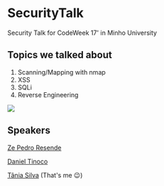# SecurityTalk
Security Talk for CodeWeek 17' in Minho University

## Topics we talked about
1. Scanning/Mapping with nmap
2. XSS
3. SQLi
4. Reverse Engineering

![](http://i.imgur.com/iVHfwLc.gif)
## Speakers
[Ze Pedro Resende](https://github.com/ZePedroResende)

[Daniel Tinoco](https://github.com/0urobor0s)

[Tânia Silva](https://github.com/p3rsephone) (That's me :wink:)
